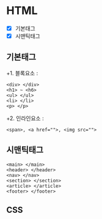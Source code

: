 # HTML
- [x] 기본태그
- [x] 시맨틱태그

## 기본태그
+1. 블록요소 :
```
<div> </div>
<h1> ~ <h6>
<ul> </ul>
<li> </li>
<p> </p>
```

+2. 인라인요소 :
```
<span>, <a href="">, <img src="">
```

## 시맨틱태그
```
<main> </main>
<header> </header>
<nav> </nav>
<section> </section>
<article> </article>
<footer> </footer>
```

## CSS

